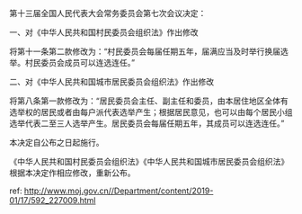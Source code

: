 第十三届全国人民代表大会常务委员会第七次会议决定：

一、对《中华人民共和国村民委员会组织法》作出修改

将第十一条第二款修改为：“村民委员会每届任期五年，届满应当及时举行换届选举。村民委员会成员可以连选连任。”

二、对《中华人民共和国城市居民委员会组织法》作出修改

将第八条第一款修改为：“居民委员会主任、副主任和委员，由本居住地区全体有选举权的居民或者由每户派代表选举产生；根据居民意见，也可以由每个居民小组选举代表二至三人选举产生。居民委员会每届任期五年，其成员可以连选连任。”

本决定自公布之日起施行。

《中华人民共和国村民委员会组织法》《中华人民共和国城市居民委员会组织法》根据本决定作相应修改，重新公布。



 ref: <http://www.moj.gov.cn//Department/content/2019-01/17/592_227009.html>
